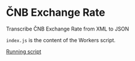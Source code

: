 # ČNB Exchange Rate

Transcribe ČNB Exchange Rate from XML to JSON

`index.js` is the content of the Workers script.

[Running script](https://cnb-exchange-rate.adresa.workers.dev)
